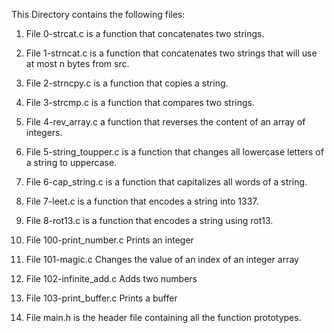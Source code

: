 This Directory contains the following files:

1) File 0-strcat.c is a function that concatenates two strings.

2) File 1-strncat.c is a function that concatenates two strings that will use at most n bytes from src.

3) File 2-strncpy.c is a function that copies a string.

4) File 3-strcmp.c is a function that compares two strings.

5) File 4-rev_array.c a function that reverses the content of an array of integers.

6) File 5-string_toupper.c is a function that changes all lowercase letters of a string to uppercase.

7) File 6-cap_string.c is a function that capitalizes all words of a string.

8) File 7-leet.c is a function that encodes a string into 1337.

9) File 8-rot13.c is a function that encodes a string using rot13.
10) File 100-print_number.c	Prints an integer
11) File 101-magic.c	Changes the value of an index of an integer array
12) File 102-infinite_add.c	Adds two numbers
13) File 103-print_buffer.c	Prints a buffer

14) File main.h is the header file containing all the function prototypes.
